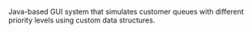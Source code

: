 Java-based GUI system that simulates customer queues with different priority levels using custom data structures.
